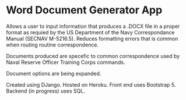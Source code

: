 # Word Document Generator App

Allows a user to input information that produces a .DOCX file in a proper format as requied by the US Department of the Navy Correspondance Manual (SECNAV M-5216.5). Reduces formatting errors that is common when routing routine correspondence.

Documents produced are specefic to common correspondence used by Naval Reserve Officer Training Corps commands.

Document options are being expanded.

Created using DJango. Hosted on Heroku. Front end uses Bootstrap 5. Backend (in progress) uses SQL.
